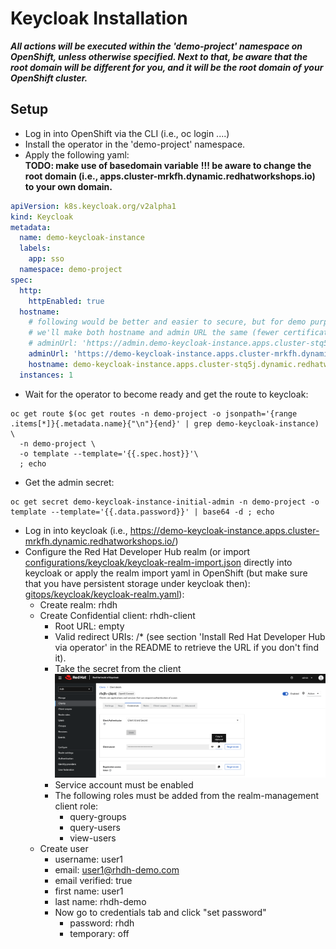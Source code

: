 # Keycloak Installation 

**_All actions will be executed within the 'demo-project' namespace on OpenShift, unless otherwise specified.
Next to that, be aware that the root domain will be different for you, and it will be the root domain of your 
OpenShift cluster._**

## Setup

* Log in into OpenShift via the CLI (i.e., oc login ....)
* Install the operator in the 'demo-project' namespace.
* Apply the following yaml:  
    **TODO: make use of basedomain variable** 
    **!!! be aware to change the root domain (i.e., apps.cluster-mrkfh.dynamic.redhatworkshops.io) to your own domain.**
```yaml
apiVersion: k8s.keycloak.org/v2alpha1
kind: Keycloak
metadata:
  name: demo-keycloak-instance
  labels:
    app: sso
  namespace: demo-project
spec:
  http:
    httpEnabled: true
  hostname:
    # following would be better and easier to secure, but for demo purposes, 
    # we'll make both hostname and admin URL the same (fewer certificates' config)
    # adminUrl: 'https://admin.demo-keycloak-instance.apps.cluster-stq5j.dynamic.redhatworkshops.io'
    adminUrl: 'https://demo-keycloak-instance.apps.cluster-mrkfh.dynamic.redhatworkshops.io'
    hostname: demo-keycloak-instance.apps.cluster-stq5j.dynamic.redhatworkshops.io
  instances: 1
```
* Wait for the operator to become ready and get the route to keycloak:
```shell
oc get route $(oc get routes -n demo-project -o jsonpath='{range .items[*]}{.metadata.name}{"\n"}{end}' | grep demo-keycloak-instance) \
  -n demo-project \
  -o template --template='{{.spec.host}}'\ 
  ; echo
```
* Get the admin secret:
```shell
oc get secret demo-keycloak-instance-initial-admin -n demo-project -o template --template='{{.data.password}}' | base64 -d ; echo
```
* Log in into keycloak (i.e., https://demo-keycloak-instance.apps.cluster-mrkfh.dynamic.redhatworkshops.io/)
* Configure the Red Hat Developer Hub realm (or import [configurations/keycloak/keycloak-realm-import.json](configurations/keycloak/keycloak-realm-import.json) directly into keycloak or apply
the realm import yaml in OpenShift (but make sure that you have persistent storage under keycloak then): [gitops/keycloak/keycloak-realm.yaml](gitops/keycloak/keycloak-realm.yaml)):
  * Create realm: rhdh
  * Create Confidential client: rhdh-client
    * Root URL: empty
    * Valid redirect URIs: <developer hub url>/*  (see section 'Install Red Hat Developer Hub via operator' in the README to retrieve the URL if you don't find it).
    * Take the secret from the client  
      ![](images/keycloak_rhdh_client_creation.png "")
    * Service account must be enabled
    * The following roles must be added from the realm-management client role:
      * query-groups
      * query-users
      * view-users
  * Create user
    * username: user1
    * email: user1@rhdh-demo.com
    * email verified: true
    * first name: user1
    * last name: rhdh-demo
    * Now go to credentials tab and click "set password"
      * password: rhdh
      * temporary: off
